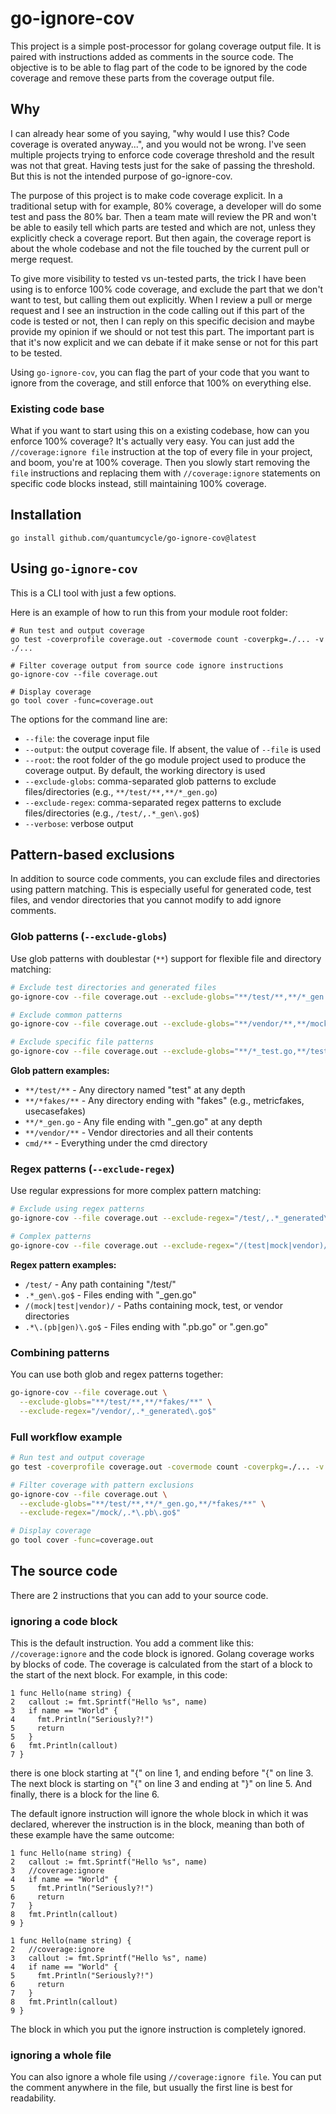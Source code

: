# go-ignore-cov

This project is a simple post-processor for golang coverage output file. It is paired with instructions added as comments in the source code. The objective is to be able to flag part of the code to be ignored by the code coverage and remove these parts from the coverage output file.

## Why

I can already hear some of you saying, "why would I use this? Code coverage is overated anyway...", and you would not be wrong. I've seen multiple projects trying to enforce code coverage threshold and the result was not that great. Having tests just for the sake of passing the threshold. But this is not the intended purpose of go-ignore-cov.

The purpose of this project is to make code coverage explicit. In a traditional setup with for example, 80% coverage, a developer will do some test and pass the 80% bar. Then a team mate will review the PR and won't be able to easily tell which parts are tested and which are not, unless they explicitly check a coverage report. But then again, the coverage report is about the whole codebase and not the file touched by the current pull or merge request.

To give more visibility to tested vs un-tested parts, the trick I have been using is to enforce 100% code coverage, and exclude the part that we don't want to test, but calling them out explicitly. When I review a pull or merge request and I see an instruction in the code calling out if this part of the code is tested or not, then I can reply on this specific decision and maybe provide my opinion if we should or not test this part. The important part is that it's now explicit and we can debate if it make sense or not for this part to be tested.

Using `go-ignore-cov`, you can flag the part of your code that you want to ignore from the coverage, and still enforce that 100% on everything else.

### Existing code base

What if you want to start using this on a existing codebase, how can you enforce 100% coverage? It's actually very easy. You can just add the `//coverage:ignore file` instruction at the top of every file in your project, and boom, you're at 100% coverage. Then you slowly start removing the `file` instructions and replacing them with `//coverage:ignore` statements on specific code blocks instead, still maintaining 100% coverage.

## Installation

```
go install github.com/quantumcycle/go-ignore-cov@latest
```

## Using `go-ignore-cov`

This is a CLI tool with just a few options.

Here is an example of how to run this from your module root folder:

```
# Run test and output coverage
go test -coverprofile coverage.out -covermode count -coverpkg=./... -v ./...

# Filter coverage output from source code ignore instructions
go-ignore-cov --file coverage.out

# Display coverage
go tool cover -func=coverage.out
```

The options for the command line are:

- `--file`: the coverage input file
- `--output`: the output coverage file. If absent, the value of `--file` is used
- `--root`: the root folder of the go module project used to produce the coverage output. By default, the working directory is used
- `--exclude-globs`: comma-separated glob patterns to exclude files/directories (e.g., `**/test/**,**/*_gen.go`)
- `--exclude-regex`: comma-separated regex patterns to exclude files/directories (e.g., `/test/,.*_gen\.go$`)
- `--verbose`: verbose output

## Pattern-based exclusions

In addition to source code comments, you can exclude files and directories using pattern matching. This is especially useful for generated code, test files, and vendor directories that you cannot modify to add ignore comments.

### Glob patterns (`--exclude-globs`)

Use glob patterns with doublestar (`**`) support for flexible file and directory matching:

```bash
# Exclude test directories and generated files
go-ignore-cov --file coverage.out --exclude-globs="**/test/**,**/*_gen.go,**/*_generated.go"

# Exclude common patterns
go-ignore-cov --file coverage.out --exclude-globs="**/vendor/**,**/mock/**,**/*fakes/**"

# Exclude specific file patterns
go-ignore-cov --file coverage.out --exclude-globs="**/*_test.go,**/testdata/**,**/*.pb.go"
```

**Glob pattern examples:**
- `**/test/**` - Any directory named "test" at any depth
- `**/*fakes/**` - Any directory ending with "fakes" (e.g., metricfakes, usecasefakes)
- `**/*_gen.go` - Any file ending with "_gen.go" at any depth
- `**/vendor/**` - Vendor directories and all their contents
- `cmd/**` - Everything under the cmd directory

### Regex patterns (`--exclude-regex`)

Use regular expressions for more complex pattern matching:

```bash
# Exclude using regex patterns
go-ignore-cov --file coverage.out --exclude-regex="/test/,.*_generated\.go$,/mock/"

# Complex patterns
go-ignore-cov --file coverage.out --exclude-regex="/(test|mock|vendor)/,.*\.(pb|gen)\.go$"
```

**Regex pattern examples:**
- `/test/` - Any path containing "/test/"
- `.*_gen\.go$` - Files ending with "_gen.go"
- `/(mock|test|vendor)/` - Paths containing mock, test, or vendor directories
- `.*\.(pb|gen)\.go$` - Files ending with ".pb.go" or ".gen.go"

### Combining patterns

You can use both glob and regex patterns together:

```bash
go-ignore-cov --file coverage.out \
  --exclude-globs="**/test/**,**/*fakes/**" \
  --exclude-regex="/vendor/,.*_generated\.go$"
```

### Full workflow example

```bash
# Run test and output coverage
go test -coverprofile coverage.out -covermode count -coverpkg=./... -v ./...

# Filter coverage with pattern exclusions
go-ignore-cov --file coverage.out \
  --exclude-globs="**/test/**,**/*_gen.go,**/*fakes/**" \
  --exclude-regex="/mock/,.*\.pb\.go$"

# Display coverage
go tool cover -func=coverage.out
```

## The source code

There are 2 instructions that you can add to your source code.

### ignoring a code block

This is the default instruction. You add a comment like this: `//coverage:ignore` and the code block is ignored. Golang coverage works by blocks of code. The coverage is calculated from the start of a block to the start of the next block. For example, in this code:

```golang
1 func Hello(name string) {
2   callout := fmt.Sprintf("Hello %s", name)
3   if name == "World" {
4     fmt.Println("Seriously?!")
5     return
5   }
6   fmt.Println(callout)
7 }
```

there is one block starting at "{" on line 1, and ending before "{" on line 3. The next block is starting on "{" on line 3 and ending at "}" on line 5. And finally,
there is a block for the line 6.

The default ignore instruction will ignore the whole block in which it was declared, wherever the instruction is in the block, meaning than both of these example have the same outcome:

```golang
1 func Hello(name string) {
2   callout := fmt.Sprintf("Hello %s", name)
3   //coverage:ignore
4   if name == "World" {
5     fmt.Println("Seriously?!")
6     return
7   }
8   fmt.Println(callout)
9 }
```

```golang
1 func Hello(name string) {
2   //coverage:ignore
3   callout := fmt.Sprintf("Hello %s", name)
4   if name == "World" {
5     fmt.Println("Seriously?!")
6     return
7   }
8   fmt.Println(callout)
9 }
```

The block in which you put the ignore instruction is completely ignored.

### ignoring a whole file

You can also ignore a whole file using `//coverage:ignore file`. You can put the comment anywhere in the file, but usually the first line is best for readability.